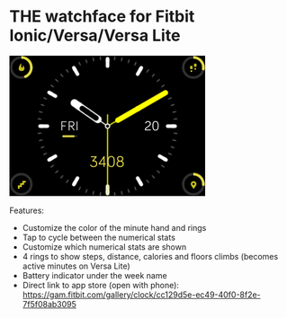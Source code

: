 # THE watchface for Fitbit Ionic/Versa/Versa Lite

![screenshot](TH3-screenshot.png)

Features:
- Customize the color of the minute hand and rings
- Tap to cycle between the numerical stats
- Customize which numerical stats are shown
- 4 rings to show steps, distance, calories and floors climbs (becomes active minutes on Versa Lite)
- Battery indicator under the week name
- Direct link to app store (open with phone):
https://gam.fitbit.com/gallery/clock/cc129d5e-ec49-40f0-8f2e-7f5f08ab3095
